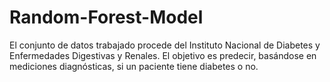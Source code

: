 # Random-Forest-Model
El conjunto de datos trabajado procede del Instituto Nacional de Diabetes y Enfermedades Digestivas y Renales. El objetivo es predecir, basándose en mediciones diagnósticas, si un paciente tiene diabetes o no. 
